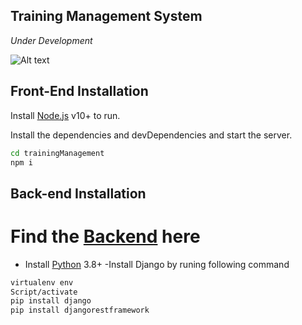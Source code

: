 ## Training Management System

*Under Development*

![Alt text]("http://shoibwebportfolio.rf.gd/training.gif")

## Front-End Installation

Install [Node.js](https://nodejs.org/) v10+ to run.

Install the dependencies and devDependencies and start the server.


```sh
cd trainingManagement
npm i
```

## Back-end Installation

# Find the [Backend](http://github.com/Shoib007/TrainingManagement_Backend) here


- Install [Python](https://python.org/downloads/) 3.8+
-Install Django by runing following command

```sh
virtualenv env
Script/activate
pip install django
pip install djangorestframework
```
